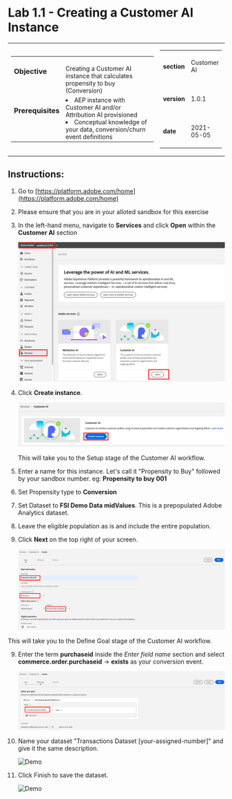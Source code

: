 Lab 1.1 - Creating a Customer AI Instance
==========
<table style="border-collapse: collapse; border: none;" class="tab" cellspacing="0" cellpadding="0">

<tr style="border: none;">

<div align="left">
<td width="600" style="border: none;">
<table>
<tbody valign="top">
      <tr width="500">
            <td valign="top"><h3>Objective</h3></td>
            <td valign="top"><br>Creating a Customer AI instance that calculates propensity to buy (Conversion)
            </td>
     </tr>
     <tr width="500">
           <td valign="top"><h3>Prerequisites</h3></td>
           <td valign="top">
                            <li>AEP instance with Customer AI and/or Attribution AI provisioned
                            <br>
                            <li>Conceptual knowledge of your data, conversion/churn event definitions
                            <br>
           </td>
     </tr>
</tbody>
</table>
</td>
</div>

<div align="right">
<td style="border: none;" valign="top">

<table>
<tbody valign="top">
      <tr>
            <td valign="middle" height="70"><b>section</b></td>
            <td valign="middle" height="70">Customer AI</td>
      </tr>
      <tr>
            <td valign="middle" height="70"><b>version</b></td>
            <td valign="middle" height="70">1.0.1</td>
      </tr>
      <tr>
            <td valign="middle" height="70"><b>date</b></td>
            <td valign="middle" height="70">2021-05-05</td>
      </tr>
</tbody>
</table>
</td>
</div>

</tr>
</table>

Instructions:
-----------------

1. Go to [https://platform.adobe.com/home](https://platform.adobe.com/home)

2. Please ensure that you are in your alloted sandbox for this exercise

3. In the left-hand menu, navigate to **Services** and click **Open** within the **Customer AI** section

      ![Demo](./images/1.png)
      
4. Click **Create instance**. 



      ![Demo](./images/2.png)
      
      
      This will take you to the Setup stage of the Customer AI workflow.
      
4. Enter a name for this instance. Let's call it "Propensity to Buy" followed by your sandbox number. eg: **Propensity to buy 001**
5. Set Propensity type to **Conversion**
6. Set Dataset to **FSI Demo Data midValues**. This is a prepopulated Adobe Analytics dataset.
7. Leave the eligible population as is and include the entire population.
8. Click **Next** on the top right of your screen.
      

      ![Demo](./images/3.png)
      
 This will take you to the Define Goal stage of the Customer AI workflow.
 
9. Enter the term **purchaseid** inside the *Enter field name* section and select **commerce.order.purchaseid** -> **exists** as your conversion event.     
      
      
      ![Demo](./images/4.png)
      
      
3. Name your dataset "Transactions Dataset [your-assigned-number]" and give it the same description.
      
      
      ![Demo](./images/datasetname.png) 
 
 
4. Click Finish to save the dataset.
      
      
      ![Demo](./images/datasetfinish.png) 
